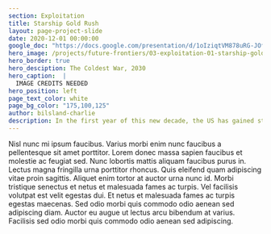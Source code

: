 ```yaml
---
section: Exploitation
title: Starship Gold Rush
layout: page-project-slide
date: 2020-12-01 00:00:00
google_doc: "https://docs.google.com/presentation/d/1oIziqtVM878uRG-JOfrQNvGFsQWKP_S_W8cLkhQlXvA/edit#slide=id.g8cac20a276_4_76"
hero_image: /projects/future-frontiers/03-exploitation-01-starship-gold-rush-02.jpg
hero_border: true
hero_desciption: The Coldest War, 2030
hero_caption:  |
  IMAGE CREDITS NEEDED
hero_position: left
page_text_color: white
page_bg_color: "175,100,125"
author: bilsland-charlie
description: In the first year of this new decade, the US has gained strategic control of the orbital environment, as well as tactical control of Shackleton Crater on the South Pole of the moon.
---
```

Nisl nunc mi ipsum faucibus. Varius morbi enim nunc faucibus a pellentesque sit amet porttitor. Lorem donec massa sapien faucibus et molestie ac feugiat sed. Nunc lobortis mattis aliquam faucibus purus in. Lectus magna fringilla urna porttitor rhoncus. Quis eleifend quam adipiscing vitae proin sagittis. Aliquet enim tortor at auctor urna nunc id. Morbi tristique senectus et netus et malesuada fames ac turpis. Vel facilisis volutpat est velit egestas dui. Et netus et malesuada fames ac turpis egestas maecenas. Sed odio morbi quis commodo odio aenean sed adipiscing diam. Auctor eu augue ut lectus arcu bibendum at varius. Facilisis sed odio morbi quis commodo odio aenean sed adipiscing.
